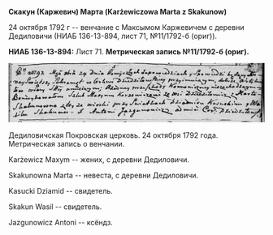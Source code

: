 **Скакун (Каржевич) Марта (Karżewiczowa Marta z Skakunow)**

24 октября 1792 г -- венчание с Максымом Каржевичем с деревни Дедиловичи
(НИАБ 136-13-894, лист 71, №11/1792-б (ориг)).

**НИАБ 136-13-894:** Лист 71. **Метрическая запись №11/1792-б (ориг).**

![](./media/e918034f26e9de6c52f3841897d59b966366862b.png)

Дедиловичская Покровская церковь. 24 октября 1792 года. Метрическая
запись о венчании.

Karżewicz Maxym -- жених, с деревни Дедиловичи.

Skakunowna Marta -- невеста, с деревни Дедиловичи.

Kasucki Dziamid -- свидетель.

Skakun Wasil -- свидетель.

Jazgunowicz Antoni -- ксёндз.
